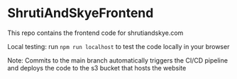 # ShrutiAndSkyeFrontend

This repo contains the frontend code for shrutiandskye.com

Local testing:
run `npm run localhost` to test the code locally in your browser

Note:
Commits to the main branch automatically triggers the CI/CD pipeline and deploys the code to the s3 bucket that hosts the website
